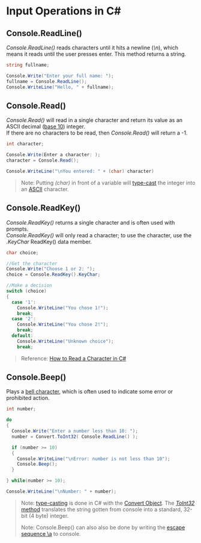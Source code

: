 # Input Operations in C#

## Console.ReadLine()
_Console.ReadLine()_ reads characters until it hits a newline (_\n_), which means it reads until the user presses enter.
This method returns a string.
```C#
string fullname;

Console.Write("Enter your full name: ");
fullname = Console.ReadLine();
Console.WriteLine("Hello, " + fullname);
```

## Console.Read()
_Console.Read()_ will read in a single character and return its value as an ASCII decimal ([base 10](https://www.purplemath.com/modules/numbbase.htm)) integer. <br />
If there are no characters to be read, then _Console.Read()_ will return a -1.
```C#
int character;

Console.Write(Enter a character: );
character = Console.Read();

Console.WriteLine("\nYou entered: " + (char) character)
```
> Note: Putting _(char)_ in front of a variable will [type-cast](https://www.w3schools.com/cs/cs_type_casting.asp) the integer into an [ASCII](https://en.wikipedia.org/wiki/ASCII) character.

## Console.ReadKey()
_Console.ReadKey()_ returns a single character and is often used with prompts. <br />
_Console.ReadKey()_ will only read a character; to use the character, use the _.KeyChar_ ReadKey() data member.
```C#
char choice;

//Get the character
Console.Write("Choose 1 or 2: ");
choice = Console.ReadKey().KeyChar;

//Make a decision
switch (choice)
{
  case '1':
    Console.WriteLine("You chose 1!");
    break;
  case '2':
    Console.WriteLine("You chose 2!");
    break;
  default:
    Console.WriteLine("Unknown choice");
    break;
```
> Reference: [How to Read a Character in C#](https://www.includehelp.com/dot-net/methods-to-read-a-character-in-c-sharp.aspx)

## Console.Beep()
Plays a [bell character](https://en.wikipedia.org/wiki/Bell_character), which is often used to indicate some error or prohibited action.
```C#
int number;

do
{
  Console.Write("Enter a number less than 10: ");
  number = Convert.ToInt32( Console.ReadLine() );

  if (number >= 10)
  {
    Console.WriteLine("\nError: number is not less than 10");
    Console.Beep();
  }

} while(number >= 10);

Console.WriteLine("\nNumber: " + number); 
```
> Note: [type-casting](https://www.w3schools.com/cs/cs_type_casting.asp) is done in C# with the [Convert Object](https://docs.microsoft.com/en-us/dotnet/api/system.convert?view=net-5.0). The [_ToInt32_ method](https://docs.microsoft.com/en-us/dotnet/api/system.convert.touint32?view=net-5.0) translates the string gotten from console into a standard, 32-bit (4 byte) integer. <br />
> 
> Note: Console.Beep() can also also be done by writing the [escape sequence \a](https://docs.microsoft.com/en-us/cpp/c-language/escape-sequences?view=msvc-160#escape-sequences-1) to console. <br />
